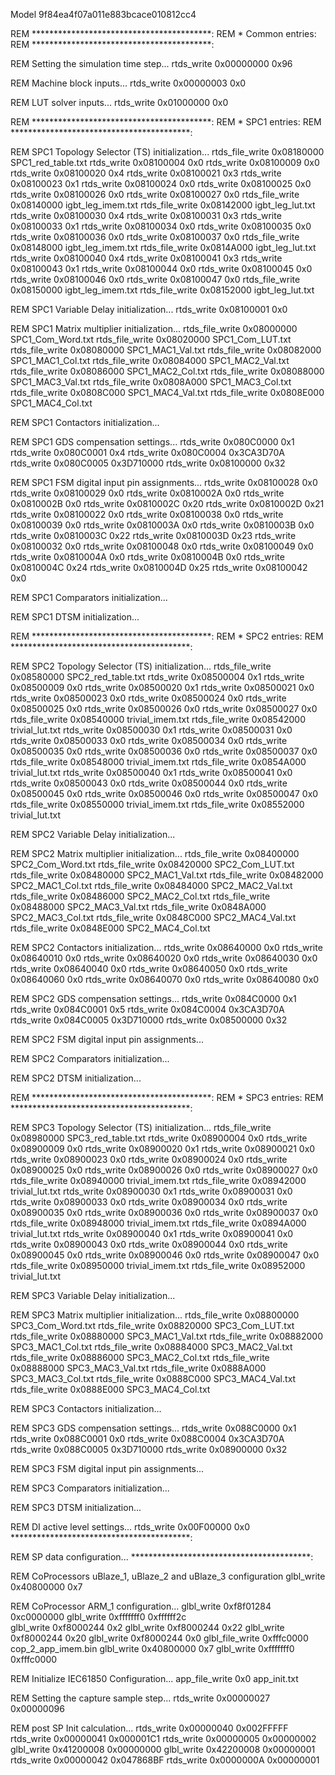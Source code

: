 Model 9f84ea4f07a011e883bcace010812cc4 

REM *****************************************: 
REM * Common entries:
REM *****************************************:

REM Setting the simulation time step... 
rtds_write 0x00000000 0x96

REM Machine block inputs... 
rtds_write 0x00000003 0x0

REM LUT solver inputs... 
rtds_write 0x01000000 0x0

REM *****************************************: 
REM * SPC1 entries:
REM *****************************************:
 
REM SPC1 Topology Selector (TS) initialization... 
rtds_file_write 0x08180000 SPC1_red_table.txt
rtds_write 0x08100004 0x0
rtds_write 0x08100009 0x0
rtds_write 0x08100020 0x4
rtds_write 0x08100021 0x3
rtds_write 0x08100023 0x1
rtds_write 0x08100024 0x0
rtds_write 0x08100025 0x0
rtds_write 0x08100026 0x0
rtds_write 0x08100027 0x0
rtds_file_write 0x08140000 igbt_leg_imem.txt 
rtds_file_write 0x08142000 igbt_leg_lut.txt 
rtds_write 0x08100030 0x4
rtds_write 0x08100031 0x3
rtds_write 0x08100033 0x1
rtds_write 0x08100034 0x0
rtds_write 0x08100035 0x0
rtds_write 0x08100036 0x0
rtds_write 0x08100037 0x0
rtds_file_write 0x08148000 igbt_leg_imem.txt 
rtds_file_write 0x0814A000 igbt_leg_lut.txt 
rtds_write 0x08100040 0x4
rtds_write 0x08100041 0x3
rtds_write 0x08100043 0x1
rtds_write 0x08100044 0x0
rtds_write 0x08100045 0x0
rtds_write 0x08100046 0x0
rtds_write 0x08100047 0x0
rtds_file_write 0x08150000 igbt_leg_imem.txt 
rtds_file_write 0x08152000 igbt_leg_lut.txt 

REM SPC1 Variable Delay initialization... 
rtds_write 0x08100001 0x0

REM SPC1 Matrix multiplier initialization... 
rtds_file_write 0x08000000 SPC1_Com_Word.txt
rtds_file_write 0x08020000 SPC1_Com_LUT.txt
rtds_file_write 0x08080000 SPC1_MAC1_Val.txt
rtds_file_write 0x08082000 SPC1_MAC1_Col.txt
rtds_file_write 0x08084000 SPC1_MAC2_Val.txt
rtds_file_write 0x08086000 SPC1_MAC2_Col.txt
rtds_file_write 0x08088000 SPC1_MAC3_Val.txt
rtds_file_write 0x0808A000 SPC1_MAC3_Col.txt
rtds_file_write 0x0808C000 SPC1_MAC4_Val.txt
rtds_file_write 0x0808E000 SPC1_MAC4_Col.txt

REM SPC1 Contactors initialization... 

REM SPC1 GDS compensation settings... 
rtds_write 0x080C0000 0x1
rtds_write 0x080C0001 0x4
rtds_write 0x080C0004 0x3CA3D70A
rtds_write 0x080C0005 0x3D710000
rtds_write 0x08100000 0x32

REM SPC1 FSM digital input pin assignments... 
rtds_write 0x08100028 0x0 
rtds_write 0x08100029 0x0 
rtds_write 0x0810002A 0x0 
rtds_write 0x0810002B 0x0 
rtds_write 0x0810002C 0x20 
rtds_write 0x0810002D 0x21 
rtds_write 0x08100022 0x0 
rtds_write 0x08100038 0x0 
rtds_write 0x08100039 0x0 
rtds_write 0x0810003A 0x0 
rtds_write 0x0810003B 0x0 
rtds_write 0x0810003C 0x22 
rtds_write 0x0810003D 0x23 
rtds_write 0x08100032 0x0 
rtds_write 0x08100048 0x0 
rtds_write 0x08100049 0x0 
rtds_write 0x0810004A 0x0 
rtds_write 0x0810004B 0x0 
rtds_write 0x0810004C 0x24 
rtds_write 0x0810004D 0x25 
rtds_write 0x08100042 0x0 

REM SPC1 Comparators initialization... 

REM SPC1 DTSM initialization... 

REM *****************************************: 
REM * SPC2 entries:
REM *****************************************:
 
REM SPC2 Topology Selector (TS) initialization... 
rtds_file_write 0x08580000 SPC2_red_table.txt
rtds_write 0x08500004 0x1
rtds_write 0x08500009 0x0
rtds_write 0x08500020 0x1
rtds_write 0x08500021 0x0
rtds_write 0x08500023 0x0
rtds_write 0x08500024 0x0
rtds_write 0x08500025 0x0
rtds_write 0x08500026 0x0
rtds_write 0x08500027 0x0
rtds_file_write 0x08540000 trivial_imem.txt 
rtds_file_write 0x08542000 trivial_lut.txt 
rtds_write 0x08500030 0x1
rtds_write 0x08500031 0x0
rtds_write 0x08500033 0x0
rtds_write 0x08500034 0x0
rtds_write 0x08500035 0x0
rtds_write 0x08500036 0x0
rtds_write 0x08500037 0x0
rtds_file_write 0x08548000 trivial_imem.txt 
rtds_file_write 0x0854A000 trivial_lut.txt 
rtds_write 0x08500040 0x1
rtds_write 0x08500041 0x0
rtds_write 0x08500043 0x0
rtds_write 0x08500044 0x0
rtds_write 0x08500045 0x0
rtds_write 0x08500046 0x0
rtds_write 0x08500047 0x0
rtds_file_write 0x08550000 trivial_imem.txt 
rtds_file_write 0x08552000 trivial_lut.txt 

REM SPC2 Variable Delay initialization... 

REM SPC2 Matrix multiplier initialization... 
rtds_file_write 0x08400000 SPC2_Com_Word.txt
rtds_file_write 0x08420000 SPC2_Com_LUT.txt
rtds_file_write 0x08480000 SPC2_MAC1_Val.txt
rtds_file_write 0x08482000 SPC2_MAC1_Col.txt
rtds_file_write 0x08484000 SPC2_MAC2_Val.txt
rtds_file_write 0x08486000 SPC2_MAC2_Col.txt
rtds_file_write 0x08488000 SPC2_MAC3_Val.txt
rtds_file_write 0x0848A000 SPC2_MAC3_Col.txt
rtds_file_write 0x0848C000 SPC2_MAC4_Val.txt
rtds_file_write 0x0848E000 SPC2_MAC4_Col.txt

REM SPC2 Contactors initialization... 
rtds_write 0x08640000 0x0 
rtds_write 0x08640010 0x0 
rtds_write 0x08640020 0x0 
rtds_write 0x08640030 0x0 
rtds_write 0x08640040 0x0 
rtds_write 0x08640050 0x0 
rtds_write 0x08640060 0x0 
rtds_write 0x08640070 0x0 
rtds_write 0x08640080 0x0 

REM SPC2 GDS compensation settings... 
rtds_write 0x084C0000 0x1
rtds_write 0x084C0001 0x5
rtds_write 0x084C0004 0x3CA3D70A
rtds_write 0x084C0005 0x3D710000
rtds_write 0x08500000 0x32

REM SPC2 FSM digital input pin assignments... 

REM SPC2 Comparators initialization... 

REM SPC2 DTSM initialization... 

REM *****************************************: 
REM * SPC3 entries:
REM *****************************************:
 
REM SPC3 Topology Selector (TS) initialization... 
rtds_file_write 0x08980000 SPC3_red_table.txt
rtds_write 0x08900004 0x0
rtds_write 0x08900009 0x0
rtds_write 0x08900020 0x1
rtds_write 0x08900021 0x0
rtds_write 0x08900023 0x0
rtds_write 0x08900024 0x0
rtds_write 0x08900025 0x0
rtds_write 0x08900026 0x0
rtds_write 0x08900027 0x0
rtds_file_write 0x08940000 trivial_imem.txt 
rtds_file_write 0x08942000 trivial_lut.txt 
rtds_write 0x08900030 0x1
rtds_write 0x08900031 0x0
rtds_write 0x08900033 0x0
rtds_write 0x08900034 0x0
rtds_write 0x08900035 0x0
rtds_write 0x08900036 0x0
rtds_write 0x08900037 0x0
rtds_file_write 0x08948000 trivial_imem.txt 
rtds_file_write 0x0894A000 trivial_lut.txt 
rtds_write 0x08900040 0x1
rtds_write 0x08900041 0x0
rtds_write 0x08900043 0x0
rtds_write 0x08900044 0x0
rtds_write 0x08900045 0x0
rtds_write 0x08900046 0x0
rtds_write 0x08900047 0x0
rtds_file_write 0x08950000 trivial_imem.txt 
rtds_file_write 0x08952000 trivial_lut.txt 

REM SPC3 Variable Delay initialization... 

REM SPC3 Matrix multiplier initialization... 
rtds_file_write 0x08800000 SPC3_Com_Word.txt
rtds_file_write 0x08820000 SPC3_Com_LUT.txt
rtds_file_write 0x08880000 SPC3_MAC1_Val.txt
rtds_file_write 0x08882000 SPC3_MAC1_Col.txt
rtds_file_write 0x08884000 SPC3_MAC2_Val.txt
rtds_file_write 0x08886000 SPC3_MAC2_Col.txt
rtds_file_write 0x08888000 SPC3_MAC3_Val.txt
rtds_file_write 0x0888A000 SPC3_MAC3_Col.txt
rtds_file_write 0x0888C000 SPC3_MAC4_Val.txt
rtds_file_write 0x0888E000 SPC3_MAC4_Col.txt

REM SPC3 Contactors initialization... 

REM SPC3 GDS compensation settings... 
rtds_write 0x088C0000 0x1
rtds_write 0x088C0001 0x0
rtds_write 0x088C0004 0x3CA3D70A
rtds_write 0x088C0005 0x3D710000
rtds_write 0x08900000 0x32

REM SPC3 FSM digital input pin assignments... 

REM SPC3 Comparators initialization... 

REM SPC3 DTSM initialization... 

REM DI active level settings... 
rtds_write 0x00F00000 0x0 
*****************************************:


REM SP data configuration...
*****************************************:


REM CoProcessors uBlaze_1, uBlaze_2 and uBlaze_3 configuration
glbl_write 0x40800000 0x7


REM CoProcessor ARM_1 configuration...
glbl_write 0xf8f01284 0xc0000000
glbl_write 0xfffffff0 0xffffff2c  
glbl_write 0xf8000244 0x2
glbl_write 0xf8000244 0x22
glbl_write 0xf8000244 0x20
glbl_write 0xf8000244 0x0
glbl_file_write 0xfffc0000 cop_2_app_imem.bin
glbl_write 0x40800000 0x7
glbl_write 0xfffffff0 0xfffc0000


REM Initialize IEC61850 Configuration...
app_file_write 0x0 app_init.txt


REM Setting the capture sample step...
rtds_write 0x00000027 0x00000096


REM post SP Init calculation...
rtds_write 0x00000040 0x002FFFFF
rtds_write 0x00000041 0x000001C1
rtds_write 0x00000005 0x00000002
glbl_write 0x41200008 0x00000000
glbl_write 0x42200008 0x00000001
rtds_write 0x00000042 0x047868BF
rtds_write 0x0000000A 0x00000001